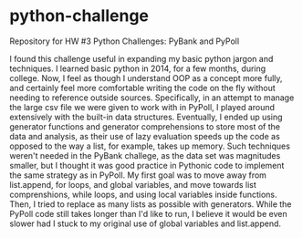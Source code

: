 # python-challenge
Repository for HW #3 Python Challenges: PyBank and PyPoll

I found this challenge useful in expanding my basic python jargon and techniques.
I learned basic python in 2014, for a few months, during college. Now, I feel as though I 
understand OOP as a concept more fully, and certainly feel more comfortable writing the code 
on the fly without needing to reference outside sources. Specifically, in an attempt to manage 
the large csv file we were given to work with in PyPoll, I played around extensively with the 
built-in data structures. Eventually, I ended up using generator functions and generator 
comprehensions to store most of the data and analysis, as their use of lazy evaluation speeds 
up the code as opposed to the way a list, for example, takes up memory. Such techniques 
weren't needed in the PyBank challege, as the data set was magnitudes smaller, but I thought 
it was good practice in Pythonic code to implement the same strategy as in PyPoll. My first 
goal was to move away from list.append, for loops, and global variables, and move towards list 
comprenshions, while loops, and using local variables inside functions. Then, I tried to 
replace as many lists as possible with generators. While the PyPoll code still takes longer 
than I'd like to run, I believe it would be even slower had I stuck to my original use of 
global variables and list.append.
